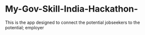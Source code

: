 # My-Gov-Skill-India-Hackathon-
This is the app designed to connect the potential jobseekers to the potential; employer 
